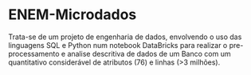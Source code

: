 # ENEM-Microdados

Trata-se de um projeto de engenharia de dados, envolvendo o uso das linguagens SQL e Python num notebook DataBricks para realizar o pre-processamento e analise descritiva de dados de um Banco com um quantitativo considerável de atributos (76) e linhas (>3 milhões).
